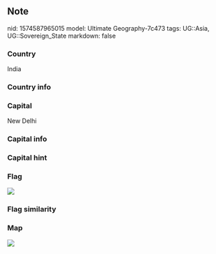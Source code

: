 ## Note
nid: 1574587965015
model: Ultimate Geography-7c473
tags: UG::Asia, UG::Sovereign_State
markdown: false

### Country
India

### Country info


### Capital
New Delhi

### Capital info


### Capital hint


### Flag
<img src="ug-flag-india.svg">

### Flag similarity


### Map
<img src="ug-map-india.png">
